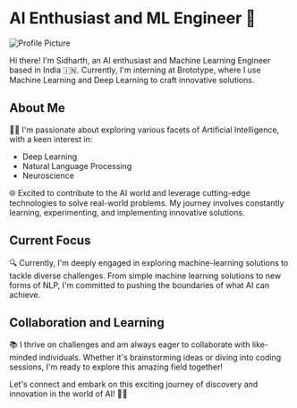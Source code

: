 # AI Enthusiast and ML Engineer 🚀

![Profile Picture](profile_picture.jpg) <!-- Add your profile picture if you have one -->

Hi there! I'm Sidharth, an AI enthusiast and Machine Learning Engineer based in India 🇮🇳. Currently, I'm interning at Brototype, where I use Machine Learning and Deep Learning to craft innovative solutions.

## About Me

👨‍💻 I'm passionate about exploring various facets of Artificial Intelligence, with a keen interest in:

- Deep Learning
- Natural Language Processing
- Neuroscience

🌐 Excited to contribute to the AI world and leverage cutting-edge technologies to solve real-world problems. My journey involves constantly learning, experimenting, and implementing innovative solutions.

## Current Focus

🔍 Currently, I'm deeply engaged in exploring machine-learning solutions to tackle diverse challenges. From simple machine learning solutions to new forms of NLP, I'm committed to pushing the boundaries of what AI can achieve.

## Collaboration and Learning

📚 I thrive on challenges and am always eager to collaborate with like-minded individuals. Whether it's brainstorming ideas or diving into coding sessions, I'm ready to explore this amazing field together!

Let's connect and embark on this exciting journey of discovery and innovation in the world of AI! 🤖💡
